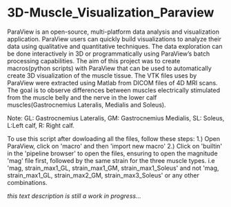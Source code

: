 # 3D-Muscle_Visualization_Paraview
ParaView is an open-source, multi-platform data analysis and visualization application. ParaView users can quickly build visualizations to analyze their data using qualitative and quantitative techniques.
The data exploration can be done interactively in 3D or programmatically using ParaView’s batch processing capabilities.
The aim of this project was to create macros(python scripts) with ParaView that can be used to automatically create 3D visualization of the muscle tissue.
The VTK files uses by ParaView were extracted using Matlab from DICOM files of 4D MRI scans.
The goal is to observe differences between muscles electrically stimulated from the muscle belly and the nerve in the lower calf muscles(Gastrocnemius Lateralis, Medialis and Soleus).

Note: 
GL: Gastrocnemius Lateralis,
GM: Gastrocnemius Medialis,
SL: Soleus,
L:Left calf,
R: Right calf.

To use this script after dowloading all the files, follow these steps:
1.) Open ParaView, click on 'macro' and then 'import new macro'
2.) Click on 'builtin' in the 'pipeline browser' to open the files, ensuring to open the magnitude 'mag' file first, followed by the same strain for the three muscle types.
i.e 'mag, strain_max1_GL, strain_max1_GM, strain_max1_Soleus' and not 'mag, strain_max1_GL, strain_max2_GM, strain_max3_Soleus' or any other combinations.

*this text description is still a work in progress...*

